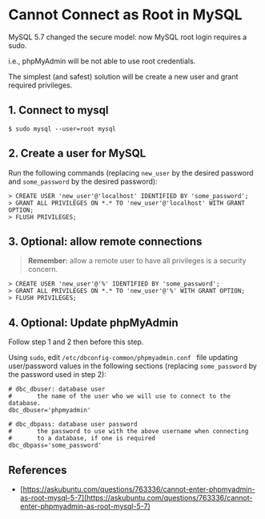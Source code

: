 # Cannot Connect as Root in MySQL
MySQL 5.7 changed the secure model: now MySQL root login requires a sudo.

i.e., phpMyAdmin will be not able to use root credentials.

The simplest (and safest) solution will be create a new user and grant required privileges.

## 1. Connect to mysql
```console
$ sudo mysql --user=root mysql
```

## 2. Create a user for MySQL
Run the following commands (replacing `new_user` by the desired password and `some_password` by the desired password):

```console
> CREATE USER 'new_user'@'localhost' IDENTIFIED BY 'some_password';
> GRANT ALL PRIVILEGES ON *.* TO 'new_user'@'localhost' WITH GRANT OPTION; 
> FLUSH PRIVILEGES;
```

## 3. Optional: allow remote connections
> **Remember:** allow a remote user to have all privileges is a security concern.

```console
> CREATE USER 'new_user'@'%' IDENTIFIED BY 'some_password';
> GRANT ALL PRIVILEGES ON *.* TO 'new_user'@'%' WITH GRANT OPTION;
> FLUSH PRIVILEGES;
```

## 4. Optional: Update phpMyAdmin
Follow step 1 and 2 then before this step.

Using `sudo`, edit `/etc/dbconfig-common/phpmyadmin.conf ` file updating user/password values in the following sections (replacing `some_password` by the password used in step 2):

```console
# dbc_dbuser: database user
#       the name of the user who we will use to connect to the database.
dbc_dbuser='phpmyadmin'

# dbc_dbpass: database user password
#       the password to use with the above username when connecting
#       to a database, if one is required
dbc_dbpass='some_password'
```

## References
- [https://askubuntu.com/questions/763336/cannot-enter-phpmyadmin-as-root-mysql-5-7](https://askubuntu.com/questions/763336/cannot-enter-phpmyadmin-as-root-mysql-5-7)